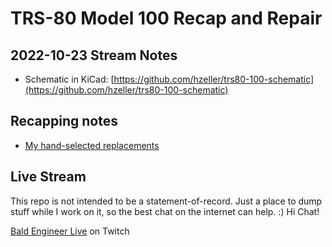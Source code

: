 # TRS-80 Model 100 Recap and Repair

## 2022-10-23 Stream Notes
* Schematic in KiCad: [https://github.com/hzeller/trs80-100-schematic](https://github.com/hzeller/trs80-100-schematic)


## Recapping notes
* [My hand-selected replacements](https://docs.google.com/spreadsheets/d/1dB9ZoaTrIdfHBEn9eyEVcs8foWaWtjWTZULUohdCh1g/edit?usp=sharing)


## Live Stream
This repo is not intended to be a statement-of-record. Just a place to dump stuff while I work on it, so the best chat on the internet can help. :) Hi Chat!

[Bald Engineer Live](https://twitch.tv/baldengineer) on Twitch